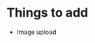 # Things to add
<!-- - Add resizing for all corners and sides -->
<!-- - Layering -->
<!-- - Delete -->
- Image upload